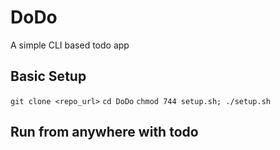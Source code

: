 # DoDo
A simple CLI based todo app

## Basic Setup
````git clone <repo_url>````
````cd DoDo````
````chmod 744 setup.sh; ./setup.sh````

## Run from anywhere with todo
